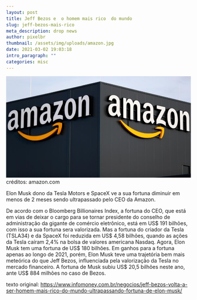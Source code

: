 ```yaml
---
layout: post
title: Jeff Bezos e  o homem mais rico  do mundo
slug: jeff-bezos-mais-rico
meta_description: drop news
author: pixelbr
thumbnail: /assets/img/uploads/amazon.jpg
date: 2021-03-02 19:03:18
intro_paragraph: ""
categories: misc
---
```


![](/assets/img/uploads/amazon.jpg)
créditos: amazon.com


Elon Musk dono da Tesla Motors e SpaceX  ve a sua fortuna diminuir em menos de 2 meses sendo ultrapassado pelo CEO da Amazon.





De acordo com o Bloomberg Billionaires Index, a fortuna do CEO, que está em vias de deixar o cargo para se tornar presidente do conselho de administração da gigante de comércio eletrônico, está em US$ 191 bilhões, com isso a sua fortuna sera valorizada. Mas a fortuna do criador da Tesla (TSLA34) e da SpaceX foi reduzida em US$ 4,58 bilhões, quando as ações da Tesla caíram 2,4% na bolsa de valores americana Nasdaq. Agora, Elon Musk tem uma fortuna de US$ 180 bilhões. Em ganhos para a fortuna apenas ao longo de 2021, porém, Elon Musk teve uma trajetória bem mais meteórica do que Jeff Bezos, influenciada pela valorização da Tesla no mercado financeiro. A fortuna de Musk subiu US$ 20,5 bilhões neste ano, ante US$ 884 milhões no caso de Bezos.


texto original: https://www.infomoney.com.br/negocios/jeff-bezos-volta-a-ser-homem-mais-rico-do-mundo-ultrapassando-fortuna-de-elon-musk/

